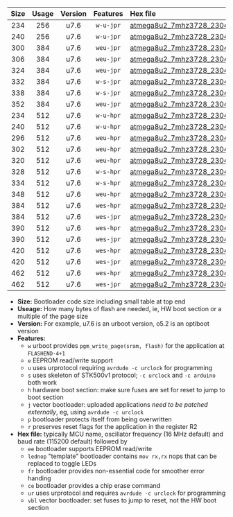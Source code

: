 |Size|Usage|Version|Features|Hex file|
|:-:|:-:|:-:|:-:|:--|
|234|256|u7.6|`w-u-jpr`|[atmega8u2_7mhz3728_230400bps_ur_vbl.hex](https://raw.githubusercontent.com/stefanrueger/urboot/main/atmega8u2_7mhz3728_230400bps_ur_vbl.hex)|
|240|256|u7.6|`w-u-jpr`|[atmega8u2_7mhz3728_230400bps_lednop_ur_vbl.hex](https://raw.githubusercontent.com/stefanrueger/urboot/main/atmega8u2_7mhz3728_230400bps_lednop_ur_vbl.hex)|
|300|384|u7.6|`weu-jpr`|[atmega8u2_7mhz3728_230400bps_ee_ur_vbl.hex](https://raw.githubusercontent.com/stefanrueger/urboot/main/atmega8u2_7mhz3728_230400bps_ee_ur_vbl.hex)|
|306|384|u7.6|`weu-jpr`|[atmega8u2_7mhz3728_230400bps_ee_lednop_ur_vbl.hex](https://raw.githubusercontent.com/stefanrueger/urboot/main/atmega8u2_7mhz3728_230400bps_ee_lednop_ur_vbl.hex)|
|324|384|u7.6|`weu-jpr`|[atmega8u2_7mhz3728_230400bps_ee_lednop_fr_ur_vbl.hex](https://raw.githubusercontent.com/stefanrueger/urboot/main/atmega8u2_7mhz3728_230400bps_ee_lednop_fr_ur_vbl.hex)|
|332|384|u7.6|`w-s-jpr`|[atmega8u2_7mhz3728_230400bps_vbl.hex](https://raw.githubusercontent.com/stefanrueger/urboot/main/atmega8u2_7mhz3728_230400bps_vbl.hex)|
|338|384|u7.6|`w-s-jpr`|[atmega8u2_7mhz3728_230400bps_lednop_vbl.hex](https://raw.githubusercontent.com/stefanrueger/urboot/main/atmega8u2_7mhz3728_230400bps_lednop_vbl.hex)|
|352|384|u7.6|`weu-jpr`|[atmega8u2_7mhz3728_230400bps_ee_lednop_fr_ce_ur_vbl.hex](https://raw.githubusercontent.com/stefanrueger/urboot/main/atmega8u2_7mhz3728_230400bps_ee_lednop_fr_ce_ur_vbl.hex)|
|234|512|u7.6|`w-u-hpr`|[atmega8u2_7mhz3728_230400bps_ur.hex](https://raw.githubusercontent.com/stefanrueger/urboot/main/atmega8u2_7mhz3728_230400bps_ur.hex)|
|240|512|u7.6|`w-u-hpr`|[atmega8u2_7mhz3728_230400bps_lednop_ur.hex](https://raw.githubusercontent.com/stefanrueger/urboot/main/atmega8u2_7mhz3728_230400bps_lednop_ur.hex)|
|296|512|u7.6|`weu-hpr`|[atmega8u2_7mhz3728_230400bps_ee_ur.hex](https://raw.githubusercontent.com/stefanrueger/urboot/main/atmega8u2_7mhz3728_230400bps_ee_ur.hex)|
|302|512|u7.6|`weu-hpr`|[atmega8u2_7mhz3728_230400bps_ee_lednop_ur.hex](https://raw.githubusercontent.com/stefanrueger/urboot/main/atmega8u2_7mhz3728_230400bps_ee_lednop_ur.hex)|
|320|512|u7.6|`weu-hpr`|[atmega8u2_7mhz3728_230400bps_ee_lednop_fr_ur.hex](https://raw.githubusercontent.com/stefanrueger/urboot/main/atmega8u2_7mhz3728_230400bps_ee_lednop_fr_ur.hex)|
|328|512|u7.6|`w-s-hpr`|[atmega8u2_7mhz3728_230400bps.hex](https://raw.githubusercontent.com/stefanrueger/urboot/main/atmega8u2_7mhz3728_230400bps.hex)|
|334|512|u7.6|`w-s-hpr`|[atmega8u2_7mhz3728_230400bps_lednop.hex](https://raw.githubusercontent.com/stefanrueger/urboot/main/atmega8u2_7mhz3728_230400bps_lednop.hex)|
|348|512|u7.6|`weu-hpr`|[atmega8u2_7mhz3728_230400bps_ee_lednop_fr_ce_ur.hex](https://raw.githubusercontent.com/stefanrueger/urboot/main/atmega8u2_7mhz3728_230400bps_ee_lednop_fr_ce_ur.hex)|
|384|512|u7.6|`wes-hpr`|[atmega8u2_7mhz3728_230400bps_ee.hex](https://raw.githubusercontent.com/stefanrueger/urboot/main/atmega8u2_7mhz3728_230400bps_ee.hex)|
|384|512|u7.6|`wes-jpr`|[atmega8u2_7mhz3728_230400bps_ee_vbl.hex](https://raw.githubusercontent.com/stefanrueger/urboot/main/atmega8u2_7mhz3728_230400bps_ee_vbl.hex)|
|390|512|u7.6|`wes-hpr`|[atmega8u2_7mhz3728_230400bps_ee_lednop.hex](https://raw.githubusercontent.com/stefanrueger/urboot/main/atmega8u2_7mhz3728_230400bps_ee_lednop.hex)|
|390|512|u7.6|`wes-jpr`|[atmega8u2_7mhz3728_230400bps_ee_lednop_vbl.hex](https://raw.githubusercontent.com/stefanrueger/urboot/main/atmega8u2_7mhz3728_230400bps_ee_lednop_vbl.hex)|
|420|512|u7.6|`wes-hpr`|[atmega8u2_7mhz3728_230400bps_ee_lednop_fr.hex](https://raw.githubusercontent.com/stefanrueger/urboot/main/atmega8u2_7mhz3728_230400bps_ee_lednop_fr.hex)|
|420|512|u7.6|`wes-jpr`|[atmega8u2_7mhz3728_230400bps_ee_lednop_fr_vbl.hex](https://raw.githubusercontent.com/stefanrueger/urboot/main/atmega8u2_7mhz3728_230400bps_ee_lednop_fr_vbl.hex)|
|462|512|u7.6|`wes-hpr`|[atmega8u2_7mhz3728_230400bps_ee_lednop_fr_ce.hex](https://raw.githubusercontent.com/stefanrueger/urboot/main/atmega8u2_7mhz3728_230400bps_ee_lednop_fr_ce.hex)|
|462|512|u7.6|`wes-jpr`|[atmega8u2_7mhz3728_230400bps_ee_lednop_fr_ce_vbl.hex](https://raw.githubusercontent.com/stefanrueger/urboot/main/atmega8u2_7mhz3728_230400bps_ee_lednop_fr_ce_vbl.hex)|

- **Size:** Bootloader code size including small table at top end
- **Useage:** How many bytes of flash are needed, ie, HW boot section or a multiple of the page size
- **Version:** For example, u7.6 is an urboot version, o5.2 is an optiboot version
- **Features:**
  + `w` urboot provides `pgm_write_page(sram, flash)` for the application at `FLASHEND-4+1`
  + `e` EEPROM read/write support
  + `u` uses urprotocol requiring `avrdude -c urclock` for programming
  + `s` uses skeleton of STK500v1 protocol; `-c urclock` and `-c arduino` both work
  + `h` hardware boot section: make sure fuses are set for reset to jump to boot section
  + `j` vector bootloader: uploaded applications *need to be patched externally*, eg, using `avrdude -c urclock`
  + `p` bootloader protects itself from being overwritten
  + `r` preserves reset flags for the application in the register R2
- **Hex file:** typically MCU name, oscillator frequency (16 MHz default) and baud rate (115200 default) followed by
  + `ee` bootloader supports EEPROM read/write
  + `lednop` "template" bootloader contains `mov rx,rx` nops that can be replaced to toggle LEDs
  + `fr` bootloader provides non-essential code for smoother error handing
  + `ce` bootloader provides a chip erase command
  + `ur` uses urprotocol and requires `avrdude -c urclock` for programming
  + `vbl` vector bootloader: set fuses to jump to reset, not the HW boot section
